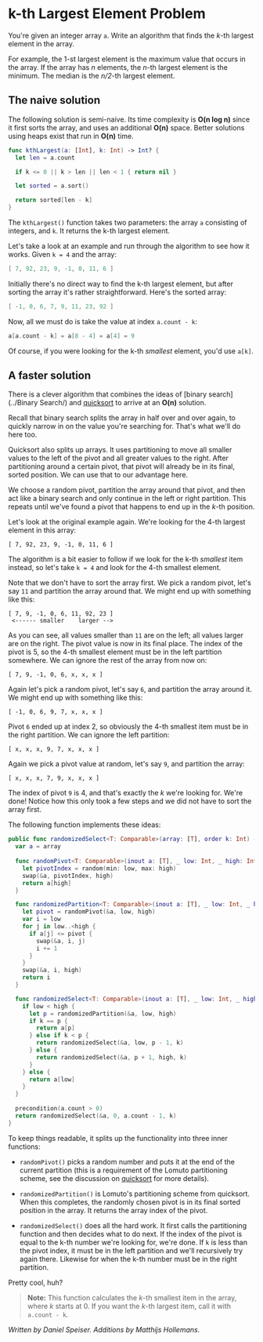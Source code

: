 # k-th Largest Element Problem

You're given an integer array `a`. Write an algorithm that finds the *k*-th largest element in the array.

For example, the 1-st largest element is the maximum value that occurs in the array. If the array has *n* elements, the *n*-th largest element is the minimum. The median is the *n/2*-th largest element.

## The naive solution

The following solution is semi-naive. Its time complexity is **O(n log n)** since it first sorts the array, and uses an additional **O(n)** space. Better solutions using heaps exist that run in **O(n)** time.

```swift
func kthLargest(a: [Int], k: Int) -> Int? {
  let len = a.count

  if k <= 0 || k > len || len < 1 { return nil }

  let sorted = a.sort()

  return sorted[len - k]
}
```

The `kthLargest()` function takes two parameters: the array `a` consisting of integers, and `k`. It returns the k-th largest element.

Let's take a look at an example and run through the algorithm to see how it works. Given `k = 4` and the array:

```swift
[ 7, 92, 23, 9, -1, 0, 11, 6 ]
```

Initially there's no direct way to find the k-th largest element, but after sorting the array it's rather straightforward. Here's the sorted array:

```swift
[ -1, 0, 6, 7, 9, 11, 23, 92 ]
```

Now, all we must do is take the value at index `a.count - k`:

```swift
a[a.count - k] = a[8 - 4] = a[4] = 9
```

Of course, if you were looking for the k-th *smallest* element, you'd use `a[k]`.

## A faster solution

There is a clever algorithm that combines the ideas of [binary search](../Binary Search/) and [quicksort](../Quicksort/) to arrive at an **O(n)** solution.

Recall that binary search splits the array in half over and over again, to quickly narrow in on the value you're searching for. That's what we'll do here too.

Quicksort also splits up arrays. It uses partitioning to move all smaller values to the left of the pivot and all greater values to the right. After partitioning around a certain pivot, that pivot will already be in its final, sorted position. We can use that to our advantage here.

We choose a random pivot, partition the array around that pivot, and then act like a binary search and only continue in the left or right partition. This repeats until we've found a pivot that happens to end up in the *k*-th position.

Let's look at the original example again. We're looking for the 4-th largest element in this array:

	[ 7, 92, 23, 9, -1, 0, 11, 6 ]

The algorithm is a bit easier to follow if we look for the k-th *smallest* item instead, so let's take `k = 4` and look for the 4-th smallest element.

Note that we don't have to sort the array first. We pick a random pivot, let's say `11` and partition the array around that. We might end up with something like this:

	[ 7, 9, -1, 0, 6, 11, 92, 23 ]
	 <------ smaller    larger -->

As you can see, all values smaller than `11` are on the left; all values larger are on the right. The pivot value is now in its final place. The index of the pivot is 5, so the 4-th smallest element must be in the left partition somewhere. We can ignore the rest of the array from now on:

	[ 7, 9, -1, 0, 6, x, x, x ]

Again let's pick a random pivot, let's say `6`, and partition the array around it. We might end up with something like this:

	[ -1, 0, 6, 9, 7, x, x, x ]

Pivot `6` ended up at index 2, so obviously the 4-th smallest item must be in the right partition. We can ignore the left partition:

	[ x, x, x, 9, 7, x, x, x ]

Again we pick a pivot value at random, let's say `9`, and partition the array:

	[ x, x, x, 7, 9, x, x, x ]

The index of pivot `9` is 4, and that's exactly the *k* we're looking for. We're done! Notice how this only took a few steps and we did not have to sort the array first.

The following function implements these ideas:

```swift
public func randomizedSelect<T: Comparable>(array: [T], order k: Int) -> T {
  var a = array
  
  func randomPivot<T: Comparable>(inout a: [T], _ low: Int, _ high: Int) -> T {
    let pivotIndex = random(min: low, max: high)
    swap(&a, pivotIndex, high)
    return a[high]
  }

  func randomizedPartition<T: Comparable>(inout a: [T], _ low: Int, _ high: Int) -> Int {
    let pivot = randomPivot(&a, low, high)
    var i = low
    for j in low..<high {
      if a[j] <= pivot {
        swap(&a, i, j)
        i += 1
      }
    }
    swap(&a, i, high)
    return i
  }

  func randomizedSelect<T: Comparable>(inout a: [T], _ low: Int, _ high: Int, _ k: Int) -> T {
    if low < high {
      let p = randomizedPartition(&a, low, high)
      if k == p {
        return a[p]
      } else if k < p {
        return randomizedSelect(&a, low, p - 1, k)
      } else {
        return randomizedSelect(&a, p + 1, high, k)
      }
    } else {
      return a[low]
    }
  }
  
  precondition(a.count > 0)
  return randomizedSelect(&a, 0, a.count - 1, k)
}
```

To keep things readable, it splits up the functionality into three inner functions:

- `randomPivot()` picks a random number and puts it at the end of the current partition (this is a requirement of the Lomuto partitioning scheme, see the discussion on [quicksort](../Quicksort/) for more details).

- `randomizedPartition()` is Lomuto's partitioning scheme from quicksort. When this completes, the randomly chosen pivot is in its final sorted position in the array. It returns the array index of the pivot.

- `randomizedSelect()` does all the hard work. It first calls the partitioning function and then decides what to do next. If the index of the pivot is equal to the k-th number we're looking for, we're done. If `k` is less than the pivot index, it must be in the left partition and we'll recursively try again there. Likewise for when the k-th number must be in the right partition.

Pretty cool, huh?

> **Note:** This function calculates the *k*-th smallest item in the array, where *k* starts at 0. If you want the *k*-th largest item, call it with `a.count - k`.

*Written by Daniel Speiser. Additions by Matthijs Hollemans.*
